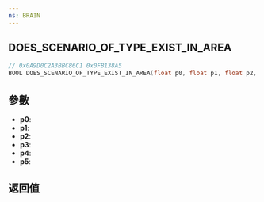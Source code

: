 ```yaml
---
ns: BRAIN
---
```

## DOES_SCENARIO_OF_TYPE_EXIST_IN_AREA

```c
// 0x0A9D0C2A3BBC86C1 0x0FB138A5
BOOL DOES_SCENARIO_OF_TYPE_EXIST_IN_AREA(float p0, float p1, float p2, Any* p3, float p4, BOOL p5);
```


## 參數
* **p0**: 
* **p1**: 
* **p2**: 
* **p3**: 
* **p4**: 
* **p5**: 

## 返回值
